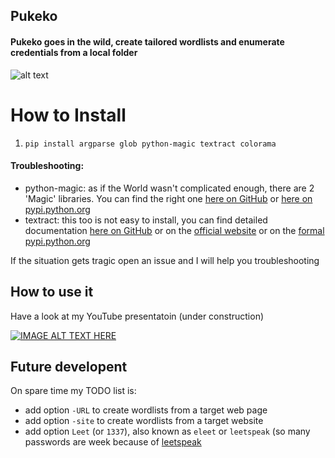## Pukeko
#### Pukeko goes in the wild, create tailored wordlists and enumerate credentials from a local folder
 
![alt text](http://www.gisbornespecials.co.nz/assets/ZOO/ZOO-Pukeko-800461.jpg)

How to Install
======

1) `pip install argparse glob python-magic textract colorama`

#### Troubleshooting:

- python-magic: as if the World wasn't complicated enough, there are 2 'Magic' libraries. You can find the right one [here on GitHub](https://github.com/ahupp/python-magic) or [here on pypi.python.org](https://pypi.python.org/pypi/python-magic/)
- textract: this too is not easy to install, you can find detailed documentation [here on GitHub](https://github.com/deanmalmgren/textract) or on the [official website](https://textract.readthedocs.io/en/stable/index.html) or on the [formal pypi.python.org](https://pypi.python.org/pypi/textract) 

If the situation gets tragic open an issue and I will help you troubleshooting 

How to use it 
------

Have a look at my YouTube presentatoin (under construction)

[![IMAGE ALT TEXT HERE](http://www.doc.govt.nz/pagefiles/33465/pukeko-565.jpg)](https://www.youtube.com/watch?v=gXWXVH_Xl74&ab_channel=NickMoore)

Future developent
------
On spare time my TODO list is:

* add option `-URL` to create wordlists from a target web page
* add option `-site` to create wordlists from a target website
* add option `Leet` (or `1337`), also known as `eleet` or `leetspeak` (so many passwords are week because of  [leetspeak](https://optimwise.com/passwords-with-simple-character-substitution-are-weak/) 
